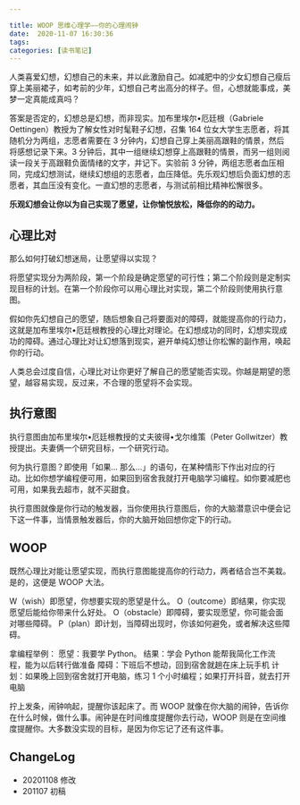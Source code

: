 ```yaml
---

title: WOOP 思维心理学——你的心理闹钟
date:  2020-11-07 16:30:36
tags: 
categories: [读书笔记]
---
```


人类喜爱幻想，幻想自己的未来，并以此激励自己。如减肥中的少女幻想自己瘦后穿上美丽裙子，如考前的少年，幻想自己考出高分的样子。但，心想就能事成，美梦一定真能成真吗？

<!--more-->

答案是否定的，幻想总是幻想，而非现实。加布里埃尔•厄廷根（Gabriele Oettingen）教授为了解女性对时髦鞋子幻想，召集 164 位女大学生志愿者，将其随机分为两组，志愿者需要在 3 分钟内，幻想自己穿上美丽高跟鞋的情景，然后将感想记录下来。3 分钟后，其中一组继续幻想穿上高跟鞋的情景，而另一组则阅读一段关于高跟鞋负面情绪的文字，并记下。实验前 3 分钟，两组志愿者血压相同，完成幻想测试，继续幻想组的志愿者，血压降低。先乐观幻想后负面幻想的志愿者，其血压没有变化。一直幻想的志愿者，与测试前相比精神松懈很多。

**乐观幻想会让你以为自己实现了愿望，让你愉悦放松，降低你的的动力。**

## 心理比对

那么如何打破幻想迷局，让愿望得以实现？

将愿望实现分为两阶段，第一个阶段是确定愿望的可行性；第二个阶段则是定制实现目标的计划。在第一个阶段你可以用心理比对实现，第二个阶段则使用执行意图。

假如你先幻想自己的愿望，随后想象自己将要面对的障碍，就能提高你的行动力，这就是加布里埃尔•厄廷根教授的心理比对理论。在幻想成功的同时，幻想实现成功的障碍。通过心理比对让幻想落到现实，避开单纯幻想让你松懈的副作用，唤起你的行动。

人类总会过度自信，心理比对让你更好了解自己的愿望能否实现。你越是期望的愿望，越容易实现，反过来，不合理的愿望将不会实现。

## 执行意图

执行意图由加布里埃尔•厄廷根教授的丈夫彼得•戈尔维策（Peter Gollwitzer）教授提出。夫妻俩一个研究目标，一个研究行动。

何为执行意图？即使用「如果... 那么...」的语句，在某种情形下作出对应的行动。比如你想学编程便可用，如果回到宿舍我就打开电脑学习编程。如你要减肥也可用，如果我去超市，就不买甜食。

执行意图就像是你行动的触发器，当你使用执行意图后，你的大脑潜意识中便会记下这一件事，当情景触发器后，你的大脑开始回想你定下的行动。

## WOOP

既然心理比对能让愿望实现，而执行意图能提高你的行动力，两者结合岂不美栽。是的，这便是 WOOP 大法。

W（wish）即愿望，你想要实现的愿望是什么。
O（outcome）即结果，你实现愿望后能给你带来什么好处。
O（obstacle）即障碍，要实现愿望，你可能会面对哪些障碍。
P（plan）即计划，当障碍出现时，你该如何避免，或者解决这些障碍。

拿编程举例：
愿望：我要学 Python。
结果：学会 Python 能帮我简化工作流程，能为以后转行做准备
障碍：下班后不想动，回到宿舍就趟在床上玩手机
计划：如果晚上回到宿舍就打开电脑，练习 1 个小时编程；如果打开抖音，就去打开电脑

拧上发条，闹钟响起，提醒你该起床了。而 WOOP 就像在你大脑的闹钟，告诉你在什么时候，做什么事。闹钟是在时间维度提醒你去行动，WOOP 则是在空间维度提醒你。大多数没实现的目标，是因为你忘记了还有这件事。

## ChangeLog

- 20201108 修改
- 201107 初稿
